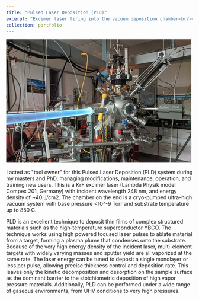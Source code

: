 ```yaml
---
title: "Pulsed Laser Deposition (PLD)"
excerpt: "Excimer laser firing into the vacuum deposition chamber<br/><img src='/images/PLD-firing-500x333.jpg'>"
collection: portfolio
---
```


![Image of the Pulsed Laser Deposition system](/images/PLD-firing-500x333.jpg "The PLD system")

I acted as "tool owner" for this Pulsed Laser Deposition (PLD) system during my masters and PhD, managing modifications, maintenance, operation, and training new users. This is a KrF excimer laser (Lambda Physik model Compex 201, Germany) with incident wavelength 248 nm, and energy density of ~40 J/cm2. The chamber on the end is a cryo-pumped ultra-high vacuum system with base pressure <10^-9 Torr and substrate temperature up to 850 C.

PLD is an excellent technique to deposit thin films of complex structured materials such as the high-temperature superconductor YBCO. The technique works using high powered focused laser pulses to ablate material from a target, forming a plasma plume that condenses onto the substrate. Because of the very high energy density of the incident laser, multi-element targets with widely varying masses and sputter yield are all vaporized at the same rate. The laser energy can be tuned to deposit a single monolayer or less per pulse, allowing precise thickness control and deposition rate. This leaves only the kinetic decomposition and desorption on the sample surface as the dominant barrier to the stoichiometric deposition of high vapor pressure materials. Additionally, PLD can be performed under a wide range of gaseous environments, from UHV conditions to very high pressures.

